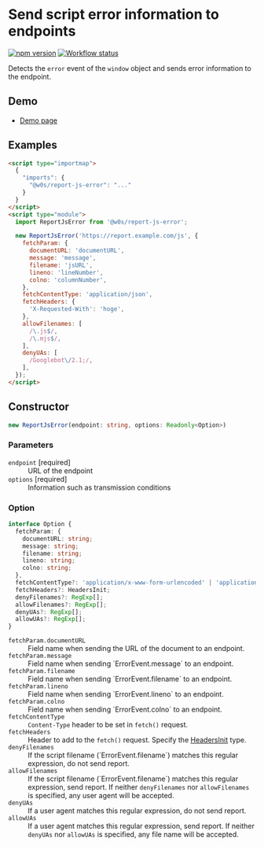 # Send script error information to endpoints

[![npm version](https://badge.fury.io/js/%40w0s%2Freport-js-error.svg)](https://www.npmjs.com/package/@w0s/report-js-error)
[![Workflow status](https://github.com/SaekiTominaga/frontend/actions/workflows/report-js-error.yml/badge.svg)](https://github.com/SaekiTominaga/frontend/actions/workflows/report-js-error.yml)

Detects the `error` event of the `window` object and sends error information to the endpoint.

## Demo

- [Demo page](https://saekitominaga.github.io/frontend/packages/report-js-error/demo/)

## Examples

```HTML
<script type="importmap">
  {
    "imports": {
      "@w0s/report-js-error": "..."
    }
  }
</script>
<script type="module">
  import ReportJsError from '@w0s/report-js-error';

  new ReportJsError('https://report.example.com/js', {
    fetchParam: {
      documentURL: 'documentURL',
      message: 'message',
      filename: 'jsURL',
      lineno: 'lineNumber',
      colno: 'columnNumber',
    },
    fetchContentType: 'application/json',
    fetchHeaders: {
      'X-Requested-With': 'hoge',
    },
    allowFilenames: [
      /\.js$/,
      /\.mjs$/,
    ],
    denyUAs: [
      /Googlebot\/2.1;/,
    ],
  });
</script>
```

## Constructor

```TypeScript
new ReportJsError(endpoint: string, options: Readonly<Option>)
```

### Parameters

<dl>
<dt><code>endpoint</code> [required]</dt>
<dd>URL of the endpoint</dd>
<dt><code>options</code> [required]</dt>
<dd>Information such as transmission conditions</dd>
</dl>

### Option

```TypeScript
interface Option {
  fetchParam: {
    documentURL: string;
    message: string;
    filename: string;
    lineno: string;
    colno: string;
  },
  fetchContentType?: 'application/x-www-form-urlencoded' | 'application/json';
  fetchHeaders?: HeadersInit;
  denyFilenames?: RegExp[];
  allowFilenames?: RegExp[];
  denyUAs?: RegExp[];
  allowUAs?: RegExp[];
}
```

<dl>
<dt><code>fetchParam.documentURL</code></dt>
<dd>Field name when sending the URL of the document to an endpoint.</dd>
<dt><code>fetchParam.message</code></dt>
<dd>Field name when sending `ErrorEvent.message` to an endpoint.</dd>
<dt><code>fetchParam.filename</code></dt>
<dd>Field name when sending `ErrorEvent.filename` to an endpoint.</dd>
<dt><code>fetchParam.lineno</code></dt>
<dd>Field name when sending `ErrorEvent.lineno` to an endpoint.</dd>
<dt><code>fetchParam.colno</code></dt>
<dd>Field name when sending `ErrorEvent.colno` to an endpoint.</dd>
<dt><code>fetchContentType</code></dt>
<dd><code>Content-Type</code> header to be set in <code>fetch()</code> request.</dd>
<dt><code>fetchHeaders</code></dt>
<dd>Header to add to the <code>fetch()</code> request. Specify the <a href="https://fetch.spec.whatwg.org/#typedefdef-headersinit">HeadersInit</a> type.</dd>
<dt><code>denyFilenames</code></dt>
<dd>If the script filename (`ErrorEvent.filename`) matches this regular expression, do not send report.</dd>
<dt><code>allowFilenames</code></dt>
<dd>If the script filename (`ErrorEvent.filename`) matches this regular expression, send report. If neither <code>denyFilenames</code> nor <code>allowFilenames</code> is specified, any user agent will be accepted.</dd>
<dt><code>denyUAs</code></dt>
<dd>If a user agent matches this regular expression, do not send report.</dd>
<dt><code>allowUAs</code></dt>
<dd>If a user agent matches this regular expression, send report. If neither <code>denyUAs</code> nor <code>allowUAs</code> is specified, any file name will be accepted.</dd>
</dl>
